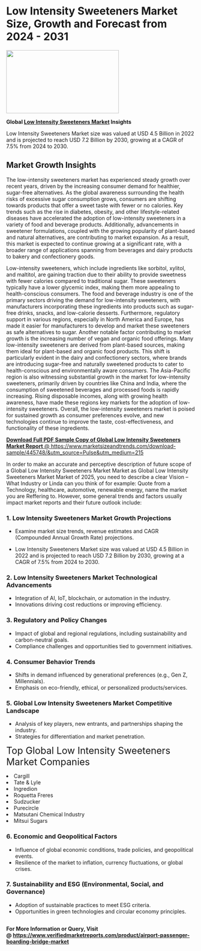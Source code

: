 <H1>Low Intensity Sweeteners Market Size, Growth and Forecast from 2024 - 2031</H1><img class="aligncenter size-medium wp-image-584254" src="https://thirdeyenews.in/wp-content/uploads/2024/09/Global-Market-Research-300x168.jpeg" alt="" width="300" height="168" /><p><strong>Global&nbsp;<a href="https://www.marketsizeandtrends.com/download-sample/445748/&amp;utm_source=Pulse&amp;utm_medium=215">Low Intensity Sweeteners Market</a> Insights</strong></p><p>Low Intensity Sweeteners Market size was valued at USD 4.5 Billion in 2022 and is projected to reach USD 7.2 Billion by 2030, growing at a CAGR of 7.5% from 2024 to 2030.</p><p><h2>Market Growth Insights</h2> <p>The low-intensity sweeteners market has experienced steady growth over recent years, driven by the increasing consumer demand for healthier, sugar-free alternatives. As the global awareness surrounding the health risks of excessive sugar consumption grows, consumers are shifting towards products that offer a sweet taste with fewer or no calories. Key trends such as the rise in diabetes, obesity, and other lifestyle-related diseases have accelerated the adoption of low-intensity sweeteners in a variety of food and beverage products. Additionally, advancements in sweetener formulations, coupled with the growing popularity of plant-based and natural alternatives, are contributing to market expansion. As a result, this market is expected to continue growing at a significant rate, with a broader range of applications spanning from beverages and dairy products to bakery and confectionery goods.</p> <p><a href="#"></a></p> <p>Low-intensity sweeteners, which include ingredients like sorbitol, xylitol, and maltitol, are gaining traction due to their ability to provide sweetness with fewer calories compared to traditional sugar. These sweeteners typically have a lower glycemic index, making them more appealing to health-conscious consumers. The food and beverage industry is one of the primary sectors driving the demand for low-intensity sweeteners, with manufacturers incorporating these ingredients into products such as sugar-free drinks, snacks, and low-calorie desserts. Furthermore, regulatory support in various regions, especially in North America and Europe, has made it easier for manufacturers to develop and market these sweeteners as safe alternatives to sugar. Another notable factor contributing to market growth is the increasing number of vegan and organic food offerings. Many low-intensity sweeteners are derived from plant-based sources, making them ideal for plant-based and organic food products. This shift is particularly evident in the dairy and confectionery sectors, where brands are introducing sugar-free and naturally sweetened products to cater to health-conscious and environmentally aware consumers. The Asia-Pacific region is also witnessing substantial growth in the market for low-intensity sweeteners, primarily driven by countries like China and India, where the consumption of sweetened beverages and processed foods is rapidly increasing. Rising disposable incomes, along with growing health awareness, have made these regions key markets for the adoption of low-intensity sweeteners. Overall, the low-intensity sweeteners market is poised for sustained growth as consumer preferences evolve, and new technologies continue to improve the taste, cost-effectiveness, and functionality of these ingredients. <p><a href="#"></p><p><span class=""><strong>Download Full PDF Sample Copy of Global Low Intensity Sweeteners Market Report</strong> @ <a href="https://www.marketsizeandtrends.com/download-sample/445748/&amp;utm_source=Pulse&amp;utm_medium=215" target="_blank">https://www.marketsizeandtrends.com/download-sample/445748/&amp;utm_source=Pulse&amp;utm_medium=215</a></span></p><p>In order to make an accurate and perceptive description of future scope of a Global&nbsp;Low Intensity Sweeteners Market Market as Global&nbsp;Low Intensity Sweeteners Market Market of 2025, you need to describe a clear Vision &ndash; What Industry or Linda can you think of for example: Quote from a Technology, healthcare, automotive, renewable energy, name the market you are Reffering to. However, some general trends and factors usually impact market reports and their future outlook include:</p><h3>1.&nbsp;<strong>Low Intensity Sweeteners Market Growth Projections</strong></h3><ul><li>Examine market size trends, revenue estimates and CAGR (Compounded Annual Growth Rate) projections.</li><li><p>Low Intensity Sweeteners Market size was valued at USD 4.5 Billion in 2022 and is projected to reach USD 7.2 Billion by 2030, growing at a CAGR of 7.5% from 2024 to 2030.</p></li></ul><h3>2.&nbsp;<strong>Low Intensity Sweeteners Market Technological Advancements</strong></h3><ul><li>Integration of AI, IoT, blockchain, or automation in the industry.</li><li>Innovations driving cost reductions or improving efficiency.</li></ul><h3>3.&nbsp;<strong>Regulatory and Policy Changes</strong></h3><ul><li>Impact of global and regional regulations, including sustainability and carbon-neutral goals.</li><li>Compliance challenges and opportunities tied to government initiatives.</li></ul><h3>4.&nbsp;<strong>Consumer Behavior Trends</strong></h3><ul><li>Shifts in demand influenced by generational preferences (e.g., Gen Z, Millennials).</li><li>Emphasis on eco-friendly, ethical, or personalized products/services.</li></ul><h3>5.&nbsp;<strong>Global Low Intensity Sweeteners Market Competitive Landscape</strong></h3><ul><li>Analysis of key players, new entrants, and partnerships shaping the industry.</li><li>Strategies for differentiation and market penetration.</li></ul><p data-pm-slice="1 1 []"><span style="color: inherit; font-family: inherit; font-size: 25px;">Top Global Low Intensity Sweeteners Market Companies</span></p><div class="" data-test-id=""><p><li>Cargill</li><li> Tate & Lyle</li><li> Ingredion</li><li> Roquetta Freres</li><li> Sudzucker</li><li> Purecircle</li><li> Matsutani Chemical Industry</li><li> Mitsui Sugars</li></p></div><h3>6.&nbsp;<strong>Economic and Geopolitical Factors</strong></h3><ul><li>Influence of global economic conditions, trade policies, and geopolitical events.</li><li>Resilience of the market to inflation, currency fluctuations, or global crises.</li></ul><h3>7.&nbsp;<strong>Sustainability and ESG (Environmental, Social, and Governance)</strong></h3><ul><li>Adoption of sustainable practices to meet ESG criteria.</li><li>Opportunities in green technologies and circular economy principles.</li></ul><h2><strong style="font-size: 14px;">For More Information or Query, Visit @&nbsp;</strong><a style="background-color: #ffffff; font-size: 14px;" href="https://www.marketsizeandtrends.com/report/low-intensity-sweeteners-market/" target="_blank">https://www.verifiedmarketreports.com/product/airport-passenger-boarding-bridge-market</a></h2>

